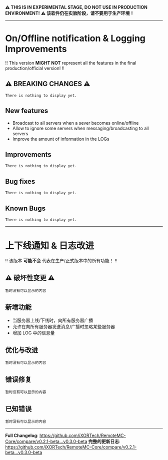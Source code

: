 <!--
Template for changes, <mandatory> [optional]
- <New feature/Improvements/Bug fix> - [(Pull Request Number) \[@GitHubUsername\]]
-->

**:warning: THIS IS IN EXPERIMENTAL STAGE, DO NOT USE IN PRODUCTION ENVIRONMENT!**
**:warning: 该软件仍在实验阶段，请不要用于生产环境！**

------

# On/Offline notification & Logging Improvements

:bangbang: This version **MIGHT NOT** represent all the features in the final production/official version! :bangbang:

## :warning: BREAKING CHANGES :warning:

`There is nothing to display yet.`

## New features

- Broadcast to all servers when a sever becomes online/offline
- Allow to ignore some servers when messaging/broadcasting to all servers
- Improve the amount of information in the LOGs

## Improvements

`There is nothing to display yet.`

## Bug fixes

`There is nothing to display yet.`

## Known Bugs

`There is nothing to display yet.`

------

# 上下线通知 & 日志改进

:bangbang: 该版本 **可能不会** 代表在生产/正式版本中的所有功能！ :bangbang:

## :warning: 破坏性变更 :warning:

`暂时没有可以显示的内容`

## 新增功能

- 当服务器上线/下线时，向所有服务器广播
- 允许在向所有服务器发送消息/广播时忽略某些服务器
- 增加 LOG 中的信息量

## 优化与改进

`暂时没有可以显示的内容`

## 错误修复

`暂时没有可以显示的内容`

## 已知错误

`暂时没有可以显示的内容`

------

**Full Changelog**: https://github.com/iXORTech/RemoteMC-Core/compare/v0.2.1-beta...v0.3.0-beta
**完整的更新日志**: https://github.com/iXORTech/RemoteMC-Core/compare/v0.2.1-beta...v0.3.0-beta
